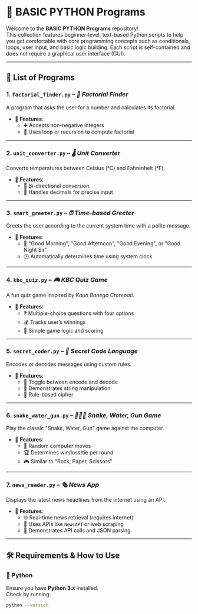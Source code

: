# 🐍 BASIC PYTHON Programs

Welcome to the **BASIC PYTHON Programs** repository!  
This collection features beginner-level, text-based Python scripts to help you get comfortable with core programming concepts such as conditionals, loops, user input, and basic logic building. Each script is self-contained and does not require a graphical user interface (GUI).

---

## 📄 List of Programs

### 1. `factorial_finder.py` – *🧮 Factorial Finder*
A program that asks the user for a number and calculates its factorial.

- 📌 **Features**:
  - ➕ Accepts non-negative integers
  - 🔁 Uses loop or recursion to compute factorial

---

### 2. `unit_converter.py` – *🌡️ Unit Converter*
Converts temperatures between Celsius (°C) and Fahrenheit (°F).

- 📌 **Features**:
  - 🔄 Bi-directional conversion
  - 🔢 Handles decimals for precise input

---

### 3. `smart_greeter.py` – *⏰ Time-based Greeter*
Greets the user according to the current system time with a polite message.

- 📌 **Features**:
  - 👋 "Good Morning", "Good Afternoon", "Good Evening", or "Good Night Sir"
  - 🕒 Automatically determines time using system clock

---

### 4. `kbc_quiz.py` – *🎮 KBC Quiz Game*
A fun quiz game inspired by *Kaun Banega Crorepati*.

- 📌 **Features**:
  - ❓ Multiple-choice questions with four options
  - 💰 Tracks user’s winnings
  - 🧠 Simple game logic and scoring

---

### 5. `secret_coder.py` – *🔐 Secret Code Language*
Encodes or decodes messages using custom rules.

- 📌 **Features**:
  - 🔁 Toggle between encode and decode
  - 🧩 Demonstrates string manipulation
  - 🧬 Rule-based cipher

---

### 6. `snake_water_gun.py` – *🐍💧🔫 Snake, Water, Gun Game*
Play the classic "Snake, Water, Gun" game against the computer.

- 📌 **Features**:
  - 🎲 Random computer moves
  - 🏆 Determines win/loss/tie per round
  - 🎮 Similar to "Rock, Paper, Scissors"

---

### 7. `news_reader.py` – *🗞️ News App*
Displays the latest news headlines from the internet using an API.

- 📌 **Features**:
  - 🌐 Real-time news retrieval (requires internet)
  - 📰 Uses APIs like `NewsAPI` or web scraping
  - 🧠 Demonstrates API calls and JSON parsing

---

## 🛠 Requirements & How to Use

### 🐍 Python
Ensure you have **Python 3.x** installed.  
Check by running:

```bash
python --version
